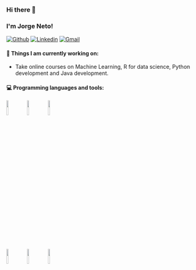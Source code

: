 ### Hi there 👋 
### I'm Jorge Neto!

[![Github](https://img.shields.io/badge/-Github-000?style=flat&logo=Github&logoColor=white)](https://github.com/VJorgeNeto)
[![Linkedin](https://img.shields.io/badge/-LinkedIn-blue?style=flat&logo=Linkedin&logoColor=white)](https://www.linkedin.com/in/v-jorge-neto/)
[![Gmail](https://img.shields.io/badge/-Gmail-c14438?style=flat&logo=Gmail&logoColor=white)](mailto:valdionicejorgesilva@gmail.com)

 


#### 🌱 Things I am currently working on: 
- Take online courses on Machine Learning, R for data science, Python development and Java development.


#### :computer: Programming languages and tools: 

<code><img width="10%" src="https://www.vectorlogo.zone/logos/typescriptlang/typescriptlang-ar21.svg"></code>
<code><img width="10%" src="https://www.vectorlogo.zone/logos/java/java-ar21.svg"></code>
<code><img width="10%" src="https://www.vectorlogo.zone/logos/angular/angular-ar21.svg"></code>
<br />
<code><img width="10%" src="https://www.vectorlogo.zone/logos/javascript/javascript-horizontal.svg"></code>
<code><img width="10%" src="https://www.vectorlogo.zone/logos/tensorflow/tensorflow-ar21.svg"></code>
<code><img width="10%" src="https://www.vectorlogo.zone/logos/git-scm/git-scm-ar21.svg"></code>
<br />
